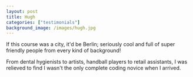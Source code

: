 ```yaml
---
layout: post
title: Hugh 
categories: ["testimonials"]
background_image: /images/hugh.jpg
---
```

 
If this course was a city, it'd be Berlin; seriously cool and full of super friendly people from every kind of background! 

From dental hygienists to artists, handball players to retail assistants, I was relieved to find I wasn't the only complete coding novice when I arrived.

<!-- This course is great if you're a budding entrepreneur with an idea you're looking to turn into reality or just someone with an interest in tech in general. A word of caution though - don't expect to leave with a totally finished product. One thing I learnt was that building an app takes time and dedication, much beyond what you can reasonably achieve as a beginner in five weeks. This course really is just an introduction, but an absolutely fantastic one at that. I can't recommend it highly enough! -->